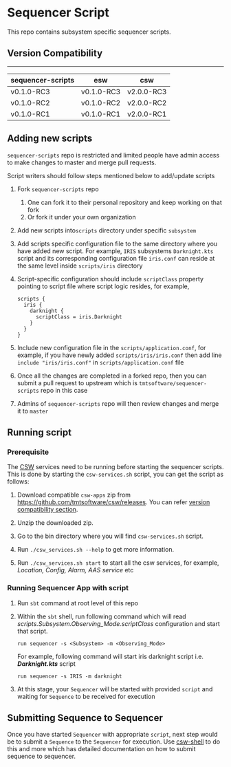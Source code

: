 # Sequencer Script

This repo contains subsystem specific sequencer scripts.

## Version Compatibility
-----------------------------------------------------------

| sequencer-scripts | esw | csw |
|-------------------|-----|-----|
| v0.1.0-RC3 | v0.1.0-RC3 | v2.0.0-RC3 |
| v0.1.0-RC2 | v0.1.0-RC2 | v2.0.0-RC2 |
| v0.1.0-RC1 | v0.1.0-RC1 | v2.0.0-RC1 |


## Adding new scripts

`sequencer-scripts` repo is restricted and limited people have admin access to make changes to master and merge pull requests.

Script writers should follow steps mentioned below to add/update scripts

1. Fork `sequencer-scripts` repo
    1. One can fork it to their personal repository and keep working on that fork
    1. Or fork it under your own organization

1. Add new scripts into`scripts` directory under specific `subsystem`

1. Add scripts specific configuration file to the same directory where you have added new script.
For example, `IRIS` subsystems `Darknight.kts` script and its corresponding configuration file `iris.conf` can reside at the same level inside `scripts/iris` directory

1. Script-specific configuration should include `scriptClass` property pointing to script file where script logic resides, for example,
    ```hocon
    scripts {
      iris {
        darknight {
          scriptClass = iris.Darknight
        }
      }
    }
    ```

1. Include new configuration file in the `scripts/application.conf`,
for example, if you have newly added `scripts/iris/iris.conf` then add line `include "iris/iris.conf"` in `scripts/application.conf` file

1. Once all the changes are completed in a forked repo, then you can submit a pull request to upstream which is `tmtsoftware/sequencer-scripts` repo in this case
 
1. Admins of `sequencer-scripts` repo will then review changes and merge it to `master`

## Running script

### Prerequisite
The [CSW](https://github.com/tmtsoftware/csw) services need to be running before starting the sequencer scripts.
This is done by starting the `csw-services.sh` script, you can get the script as follows:

1. Download compatible `csw-apps` zip from https://github.com/tmtsoftware/csw/releases.
You can refer [version compatibility section](#-version-compaibilty).

1. Unzip the downloaded zip.

1. Go to the bin directory where you will find `csw-services.sh` script.

1. Run `./csw_services.sh --help` to get more information.

1. Run `./csw_services.sh start` to start all the csw services, for example, _Location, Config, Alarm, AAS service_ etc

### Running Sequencer App with script

1. Run `sbt` command at root level of this repo

1. Within the `sbt` shell, run following command which will read _scripts.Subsystem.Observing_Mode.scriptClass_ configuration and start that script.
    ```
    run sequencer -s <Subsystem> -m <Observing_Mode>
    ```

    For example, following command will start iris darknight script i.e. **_Darknight.kts_** script
    ```
    run sequencer -s IRIS -m darknight
    ```

1. At this stage, your `Sequencer` will be started with provided `script` and waiting for `Sequence` to be received for execution

## Submitting Sequence to Sequencer

Once you have started `Sequencer` with appropriate `script`, next step would be to submit a `Sequence` to the `Sequencer` for execution.
Use [csw-shell](https://github.com/tmtsoftware/csw-shell) to do this and more which has detailed documentation on how to submit sequence to sequencer.
